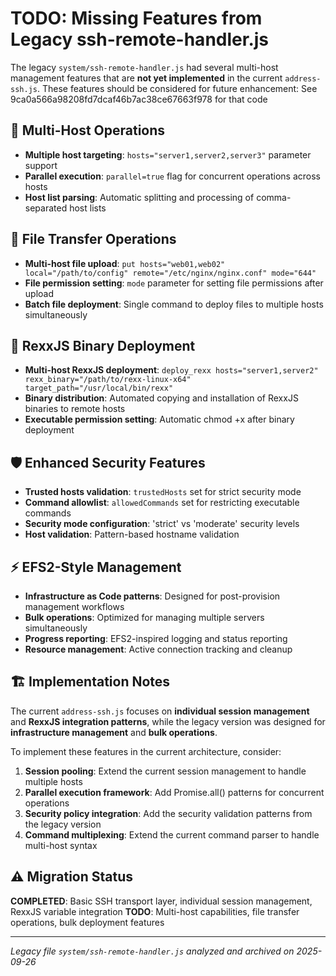 # TODO: Missing Features from Legacy ssh-remote-handler.js

The legacy `system/ssh-remote-handler.js` had several multi-host management features that are **not yet implemented** in the current `address-ssh.js`. These features should be considered for future enhancement:
See 9ca0a566a98208fd7dcaf46b7ac38ce67663f978 for that code

## 🔄 Multi-Host Operations
- **Multiple host targeting**: `hosts="server1,server2,server3"` parameter support
- **Parallel execution**: `parallel=true` flag for concurrent operations across hosts
- **Host list parsing**: Automatic splitting and processing of comma-separated host lists

## 📁 File Transfer Operations  
- **Multi-host file upload**: `put hosts="web01,web02" local="/path/to/config" remote="/etc/nginx/nginx.conf" mode="644"`
- **File permission setting**: `mode` parameter for setting file permissions after upload
- **Batch file deployment**: Single command to deploy files to multiple hosts simultaneously

## 🚀 RexxJS Binary Deployment
- **Multi-host RexxJS deployment**: `deploy_rexx hosts="server1,server2" rexx_binary="/path/to/rexx-linux-x64" target_path="/usr/local/bin/rexx"`
- **Binary distribution**: Automated copying and installation of RexxJS binaries to remote hosts
- **Executable permission setting**: Automatic chmod +x after binary deployment

## 🛡️ Enhanced Security Features
- **Trusted hosts validation**: `trustedHosts` set for strict security mode
- **Command allowlist**: `allowedCommands` set for restricting executable commands  
- **Security mode configuration**: 'strict' vs 'moderate' security levels
- **Host validation**: Pattern-based hostname validation

## ⚡ EFS2-Style Management
- **Infrastructure as Code patterns**: Designed for post-provision management workflows
- **Bulk operations**: Optimized for managing multiple servers simultaneously  
- **Progress reporting**: EFS2-inspired logging and status reporting
- **Resource management**: Active connection tracking and cleanup

## 🏗️ Implementation Notes

The current `address-ssh.js` focuses on **individual session management** and **RexxJS integration patterns**, while the legacy version was designed for **infrastructure management** and **bulk operations**.

To implement these features in the current architecture, consider:

1. **Session pooling**: Extend the current session management to handle multiple hosts
2. **Parallel execution framework**: Add Promise.all() patterns for concurrent operations  
3. **Security policy integration**: Add the security validation patterns from the legacy version
4. **Command multiplexing**: Extend the current command parser to handle multi-host syntax

## ⚠️ Migration Status

**COMPLETED**: Basic SSH transport layer, individual session management, RexxJS variable integration
**TODO**: Multi-host capabilities, file transfer operations, bulk deployment features

---
*Legacy file `system/ssh-remote-handler.js` analyzed and archived on 2025-09-26*